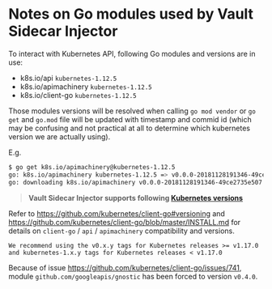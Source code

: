 # Notes on Go modules used by Vault Sidecar Injector

To interact with Kubernetes API, following Go modules and versions are in use:

- k8s.io/api `kubernetes-1.12.5`
- k8s.io/apimachinery `kubernetes-1.12.5`
- k8s.io/client-go `kubernetes-1.12.5`

Those modules versions will be resolved when calling `go mod vendor` or `go get` and `go.mod` file will be updated with timestamp and commid id (which may be confusing and not practical at all to determine which kubernetes version we are actually using).

E.g.

```sh
$ go get k8s.io/apimachinery@kubernetes-1.12.5
go: k8s.io/apimachinery kubernetes-1.12.5 => v0.0.0-20181128191346-49ce2735e507
go: downloading k8s.io/apimachinery v0.0.0-20181128191346-49ce2735e507
```

> **Vault Sidecar Injector supports following [Kubernetes versions](README.md#kubernetes-compatibility)**

Refer to <https://github.com/kubernetes/client-go#versioning> and <https://github.com/kubernetes/client-go/blob/master/INSTALL.md> for details on `client-go` / `api` / `apimachinery` compatibility and versions.

```text
We recommend using the v0.x.y tags for Kubernetes releases >= v1.17.0 and kubernetes-1.x.y tags for Kubernetes releases < v1.17.0
```

Because of issue <https://github.com/kubernetes/client-go/issues/741>, module `github.com/googleapis/gnostic` has been forced to version `v0.4.0`.
